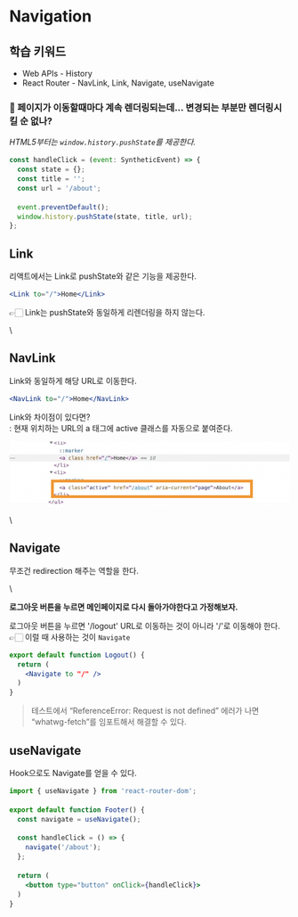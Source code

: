 # Navigation

## 학습 키워드

* Web APIs - History
* React Router - NavLink, Link, Navigate, useNavigate



### 🫥 페이지가 이동할때마다 계속 렌더링되는데... 변경되는 부분만 렌더링시킬 순 없나?

_HTML5부터는 `window.history.pushState`를 제공한다._

```jsx
const handleClick = (event: SyntheticEvent) => {
  const state = {};
  const title = '';
  const url = '/about';

  event.preventDefault();
  window.history.pushState(state, title, url);
};
```

## Link

리액트에서는 Link로 pushState와 같은 기능을 제공한다.

```jsx
<Link to="/">Home</Link>
```

👉🏻 Link는 pushState와 동일하게 리렌더링을 하지 않는다.

\


## NavLink

Link와 동일하게 해당 URL로 이동한다.

```jsx
<NavLink to="/">Home</NavLink>
```

Link와 차이점이 있다면?\
: 현재 위치하는 URL의 a 태그에 active 클래스를 자동으로 붙여준다.

![NavLink](<images/스크린샷 9.png>)

\


## Navigate

무조건 redirection 해주는 역할을 한다.

\


**로그아웃 버튼을 누르면 메인페이지로 다시 돌아가야한다고 가정해보자.**

로그아웃 버튼을 누르면 '/logout' URL로 이동하는 것이 아니라 '/'로 이동해야 한다. 👉🏻 이럴 때 사용하는 것이 `Navigate`

```jsx
export default function Logout() {
  return (
    <Navigate to "/" />
  )
}
```

> 테스트에서 “ReferenceError: Request is not defined” 에러가 나면 “whatwg-fetch”를 임포트해서 해결할 수 있다.

## useNavigate

Hook으로도 Navigate를 얻을 수 있다.

```jsx
import { useNavigate } from 'react-router-dom';

export default function Footer() {
  const navigate = useNavigate();

  const handleClick = () => {
    navigate('/about');
  };

  return (
    <button type="button" onClick={handleClick}>
  )
}
```
